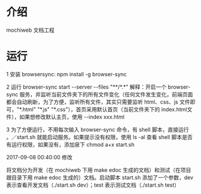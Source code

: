 # 介绍
mochiweb 文档工程

# 运行
1 安装 browsersync: npm install -g browser-sync

2 运行 browser-sync start --server --files "\*\*/\*.\*"
解释：开启一个 browser-sync 服务，并监听当前文件夹下的所有文件变化（任何文件发生变化，前端页面都会自动刷新，为了方便，监听所有文件，其实只需要监听 html、css、js 文件即可，"\*.html" "\*.js" "\*.css"），首页采用默认首页（当前文件夹下的 index.html文件），如果想修改默认主页，使用 --index xxx.html

3 为了方便运行，不用每次输入 browser-sync 命令，有 shell 脚本，直接运行 。／start.sh 就能启动服务。如果提示没有权限，使用 ls -al 查看 shell 脚本是否有运行权限，如果没有，添加泉下 chmod a+x start.sh

2017-09-08 00:40:00 修改

将文档分为开发（在 mochiweb 下用 make edoc 生成的文档）和测试（在项目跟目录下用 make edoc 生成的）文档。启动脚本 start.sh 添加了一个参数，dev 表示查看开发文档（./start.sh dev）；test 表示测试文档（./start.sh test）
